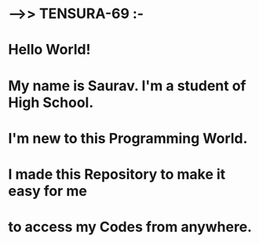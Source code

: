 # -->> TENSURA-69  :-
 
# Hello World!
# My name is Saurav. I'm a student of High School.
# I'm new to this Programming World.
# I made this Repository to make it easy for me
# to access my Codes from anywhere.

